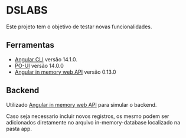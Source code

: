 # DSLABS
Este projeto tem o objetivo de testar novas funcionalidades.

## Ferramentas
* [Angular CLI](https://github.com/angular/angular-cli) versão 14.1.0.
* [PO-UI](https://po-ui.io/) versão 14.0.0
* [Angular in memory web API](https://www.npmjs.com/package/angular-in-memory-web-api) versão 0.13.0

## Backend
Utilizado [Angular in memory web API](https://www.npmjs.com/package/angular-in-memory-web-api) para simular o backend.

Caso seja necessario incluir novos registros, os mesmo podem ser adicionados diretamente no arquivo in-memory-database localizado na pasta app.
